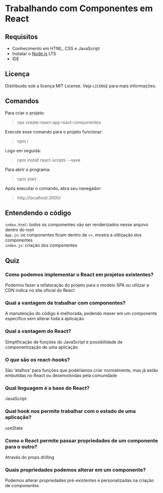 # Trabalhando com Componentes em React
## Requisitos
- Conhecimento em HTML, CSS e JavaScript
- Instalar o [Node.js](https://nodejs.org/pt-br/download/) LTS
- IDE

## Licença
Distribuido sob a licença MIT License. Veja `LICENSE` para mais informações.

## Comandos
Para criar o projeto:
>npx create-react-app react-componentes

Execute esse comando para o projeto funcionar:
>npm i 

Logo em seguida:
>npm install react-scripts --save

Para abrir o programa:
>npm start

Após executar o comando, abra seu navegador:
>http://localhost:3000/

## Entendendo o código 
`index.html`: todos os componentes vão ser renderizados nesse arquivo dentro do root <br> 
`App.js`: os componentes ficam dentro de `<>`, mostra a utilização dos componentes <br>
`index.js`: criação dos componentes <br>

## Quiz
### Como podemos implementar o React em projetos existentes?
Podemos fazer a refatoração do projeto para o modelo SPA ou utilizar a CDN indica no site oficial do React

### Qual a vantagem de trabalhar com componentes?
A manutenção do código é melhorada, podendo mexer em um componente específico sem alterar toda a aplicação

### Qual a vantagem do React?
Simplificação de funções do JavaScript e possibilidade de componentização de uma aplicação

### O que são os react-hooks?
São ‘atalhos’ para funções que poderíamos criar normalmente, mas já estão embutidas no React ou desenvolvidas pela comunidade

### Qual linguagem é a base do React?
JavaScript

### Qual hook nos permite trabalhar com o estado de uma aplicação?
useState

### Como o React permite passar propriedades de um componente para o outro?
Através do props drilling

### Quais propriedades podemos alterar em um componente?
Podemos alterar propriedades pré-existentes e personalizadas na criação de componentes
